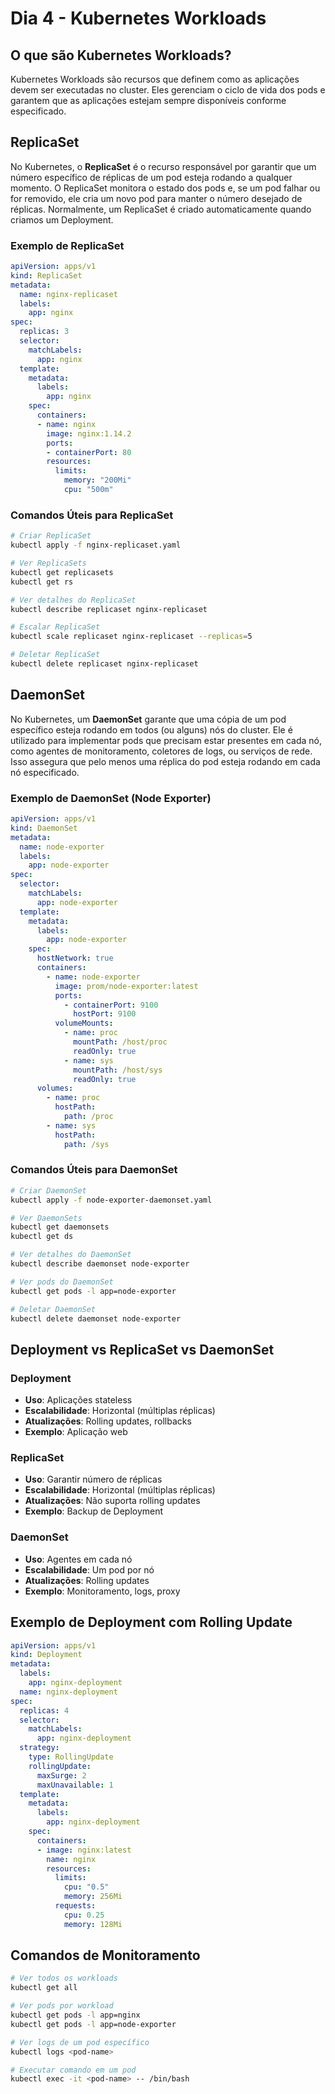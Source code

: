 # Dia 4 - Kubernetes Workloads

## O que são Kubernetes Workloads?

Kubernetes Workloads são recursos que definem como as aplicações devem ser executadas no cluster. Eles gerenciam o ciclo de vida dos pods e garantem que as aplicações estejam sempre disponíveis conforme especificado.

## ReplicaSet

No Kubernetes, o **ReplicaSet** é o recurso responsável por garantir que um número específico de réplicas de um pod esteja rodando a qualquer momento. O ReplicaSet monitora o estado dos pods e, se um pod falhar ou for removido, ele cria um novo pod para manter o número desejado de réplicas. Normalmente, um ReplicaSet é criado automaticamente quando criamos um Deployment.

### Exemplo de ReplicaSet

```yaml
apiVersion: apps/v1
kind: ReplicaSet
metadata:
  name: nginx-replicaset
  labels:
    app: nginx
spec:
  replicas: 3
  selector:
    matchLabels:
      app: nginx
  template:
    metadata:
      labels:
        app: nginx
    spec:
      containers:
      - name: nginx
        image: nginx:1.14.2
        ports:
        - containerPort: 80
        resources:
          limits:
            memory: "200Mi"
            cpu: "500m"
```

### Comandos Úteis para ReplicaSet

```bash
# Criar ReplicaSet
kubectl apply -f nginx-replicaset.yaml

# Ver ReplicaSets
kubectl get replicasets
kubectl get rs

# Ver detalhes do ReplicaSet
kubectl describe replicaset nginx-replicaset

# Escalar ReplicaSet
kubectl scale replicaset nginx-replicaset --replicas=5

# Deletar ReplicaSet
kubectl delete replicaset nginx-replicaset
```

## DaemonSet

No Kubernetes, um **DaemonSet** garante que uma cópia de um pod específico esteja rodando em todos (ou alguns) nós do cluster. Ele é utilizado para implementar pods que precisam estar presentes em cada nó, como agentes de monitoramento, coletores de logs, ou serviços de rede. Isso assegura que pelo menos uma réplica do pod esteja rodando em cada nó especificado.

### Exemplo de DaemonSet (Node Exporter)

```yaml
apiVersion: apps/v1
kind: DaemonSet
metadata:
  name: node-exporter
  labels:
    app: node-exporter
spec:
  selector:
    matchLabels:
      app: node-exporter
  template:
    metadata:
      labels:
        app: node-exporter
    spec:
      hostNetwork: true
      containers:
        - name: node-exporter
          image: prom/node-exporter:latest
          ports:
            - containerPort: 9100
              hostPort: 9100
          volumeMounts:
            - name: proc
              mountPath: /host/proc
              readOnly: true
            - name: sys
              mountPath: /host/sys
              readOnly: true
      volumes:
        - name: proc
          hostPath:
            path: /proc
        - name: sys
          hostPath:
            path: /sys
```

### Comandos Úteis para DaemonSet

```bash
# Criar DaemonSet
kubectl apply -f node-exporter-daemonset.yaml

# Ver DaemonSets
kubectl get daemonsets
kubectl get ds

# Ver detalhes do DaemonSet
kubectl describe daemonset node-exporter

# Ver pods do DaemonSet
kubectl get pods -l app=node-exporter

# Deletar DaemonSet
kubectl delete daemonset node-exporter
```

## Deployment vs ReplicaSet vs DaemonSet

### Deployment
- **Uso**: Aplicações stateless
- **Escalabilidade**: Horizontal (múltiplas réplicas)
- **Atualizações**: Rolling updates, rollbacks
- **Exemplo**: Aplicação web

### ReplicaSet
- **Uso**: Garantir número de réplicas
- **Escalabilidade**: Horizontal (múltiplas réplicas)
- **Atualizações**: Não suporta rolling updates
- **Exemplo**: Backup de Deployment

### DaemonSet
- **Uso**: Agentes em cada nó
- **Escalabilidade**: Um pod por nó
- **Atualizações**: Rolling updates
- **Exemplo**: Monitoramento, logs, proxy

## Exemplo de Deployment com Rolling Update

```yaml
apiVersion: apps/v1
kind: Deployment
metadata:
  labels:
    app: nginx-deployment
  name: nginx-deployment
spec:
  replicas: 4
  selector:
    matchLabels:
      app: nginx-deployment
  strategy:
    type: RollingUpdate
    rollingUpdate:
      maxSurge: 2 
      maxUnavailable: 1 
  template:
    metadata:
      labels:
        app: nginx-deployment
    spec:
      containers:
      - image: nginx:latest
        name: nginx
        resources:
          limits:
            cpu: "0.5"
            memory: 256Mi
          requests:
            cpu: 0.25
            memory: 128Mi
```

## Comandos de Monitoramento

```bash
# Ver todos os workloads
kubectl get all

# Ver pods por workload
kubectl get pods -l app=nginx
kubectl get pods -l app=node-exporter

# Ver logs de um pod específico
kubectl logs <pod-name>

# Executar comando em um pod
kubectl exec -it <pod-name> -- /bin/bash
```
